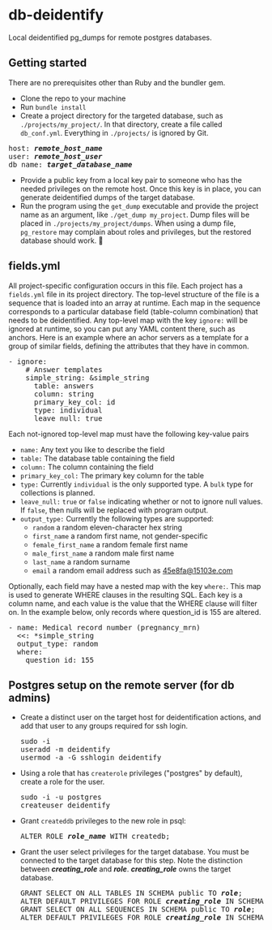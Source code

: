 # db-deidentify
Local deidentified pg\_dumps for remote postgres databases.

## Getting started
There are no prerequisites other than Ruby and the bundler gem.
* Clone the repo to your machine
* Run `bundle install`
* Create a project directory for the targeted database, such
as `./projects/my_project/`. In that directory, create a file called `db_conf.yml`. Everything in
`./projects/` is ignored by Git.
<pre>
host: <b><i>remote_host_name</i></b>
user: <b><i>remote_host_user</i></b>
db_name: <b><i>target_database_name</i></b>
</pre>
* Provide a public key from a local key pair to someone who has the needed privileges on the remote
host. Once this key is in place, you can generate deidentified dumps of the target database.
* Run the program using the `get_dump` executable and provide the project name as an argument, like
`./get_dump my_project`. Dump files will be placed in `./projects/my_project/dumps`. 
When using a dump file, `pg_restore` may complain about roles and privileges, but the
restored database should work. :pray:

## fields.yml
All project-specific configuration occurs in this file. Each project has a `fields.yml` file in
its project directory. The top-level structure of the file is a sequence that is loaded into 
an array at runtime. Each map in the sequence corresponds to a particular database field
(table-column combination) that needs to be deidentified. Any top-level map with the key `ignore:`
will be ignored at runtime, so you can put any YAML content there, such as anchors. Here is an
example where an achor servers as a template for a group of similar fields, defining the
attributes that they have in common.
<pre>
- ignore:
    # Answer templates
    simple_string: &simple_string
      table: answers
      column: string
      primary_key_col: id
      type: individual
      leave_null: true
</pre>

Each not-ignored top-level map must have the following key-value pairs
* `name:` Any text you like to describe the field
* `table:` The database table containing the field
* `column:` The column containing the field
* `primary_key_col:` The primary key column for the table
* `type:` Currently `individual` is the only supported type. A `bulk` type for collections is
planned.
* `leave_null:` `true` or `false` indicating whether or not to ignore null values. If `false`, then
nulls will be replaced with program output.
* `output_type:` Currently the following types are supported:
  * `random` a random eleven-character hex string
  * `first_name` a random first name, not gender-specific
  * `female_first_name` a random female first name
  * `male_first_name` a random male first name
  * `last_name` a random surname
  * `email` a random email address such as 45e8fa@15103e.com

Optionally, each field may have a nested map with the key `where:`. This map is used to
generate WHERE clauses in the resulting SQL. Each key is a column name, and each value is
the value that the WHERE clause will filter on. In the example below, only records where
question\_id is 155 are altered.
<pre>
- name: Medical record number (pregnancy_mrn)
  <<: *simple_string
  output_type: random
  where:
    question_id: 155
</pre>

## Postgres setup on the remote server (for db admins)
* Create a distinct user on the target host for deidentification actions, and add that user to any
groups required for ssh login.
  <pre>
  sudo -i
  useradd -m deidentify
  usermod -a -G sshlogin deidentify
  </pre>
* Using a role that has `createrole` privileges ("postgres" by default), create a role for the
user.
  <pre>
  sudo -i -u postgres
  createuser deidentify
  </pre>
* Grant `createddb` privileges to the new role in psql:
  <pre>
  ALTER ROLE <b><i>role_name</i></b> WITH createdb;
  </pre>
* Grant the user select privileges for the target database. You must be connected to the
target database for this step. Note the distinction between ***creating\_role*** and ***role***.
***creating\_role*** owns the target database.
  <pre>
  GRANT SELECT ON ALL TABLES IN SCHEMA public TO <b><i>role</i></b>;
  ALTER DEFAULT PRIVILEGES FOR ROLE <b><i>creating_role</i></b> IN SCHEMA public GRANT SELECT ON TABLES TO <b><i>role</i></b>;
  GRANT SELECT ON ALL SEQUENCES IN SCHEMA public TO <b><i>role</i></b>;
  ALTER DEFAULT PRIVILEGES FOR ROLE <b><i>creating_role</i></b> IN SCHEMA public GRANT SELECT ON SEQUENCES TO <b><i>role</i></b>;
  </pre>
